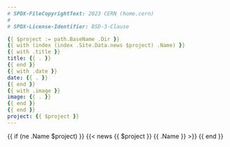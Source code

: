 ```yaml
---
# SPDX-FileCopyrightText: 2023 CERN (home.cern)
#
# SPDX-License-Identifier: BSD-3-Clause

{{ $project := path.BaseName .Dir }}
{{ with (index (index .Site.Data.news $project) .Name) }}
{{ with .title }}
title: {{ . }}
{{ end }}
{{ with .date }}
date: {{ . }}
{{ end }}
{{ with .image }}
image: {{ . }}
{{ end }}
{{ end }}
project: {{ $project }}
---
```


{{ if (ne .Name $project) }}
{{< news {{ $project }} {{ .Name }} >}}
{{ end }}
